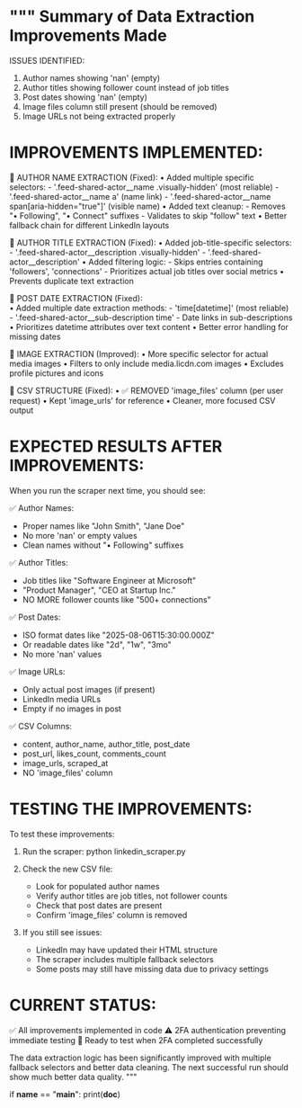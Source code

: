 """
Summary of Data Extraction Improvements Made
=============================================

ISSUES IDENTIFIED:
1. Author names showing 'nan' (empty)
2. Author titles showing follower count instead of job titles  
3. Post dates showing 'nan' (empty)
4. Image files column still present (should be removed)
5. Image URLs not being extracted properly

IMPROVEMENTS IMPLEMENTED:
================================

🔧 AUTHOR NAME EXTRACTION (Fixed):
   • Added multiple specific selectors:
     - '.feed-shared-actor__name .visually-hidden' (most reliable)
     - '.feed-shared-actor__name a' (name link)
     - '.feed-shared-actor__name span[aria-hidden="true"]' (visible name)
   • Added text cleanup:
     - Removes "• Following", "• Connect" suffixes
     - Validates to skip "follow" text
   • Better fallback chain for different LinkedIn layouts

🔧 AUTHOR TITLE EXTRACTION (Fixed):
   • Added job-title-specific selectors:
     - '.feed-shared-actor__description .visually-hidden'
     - '.feed-shared-actor__description'
   • Added filtering logic:
     - Skips entries containing 'followers', 'connections'
     - Prioritizes actual job titles over social metrics
   • Prevents duplicate text extraction

🔧 POST DATE EXTRACTION (Fixed):  
   • Added multiple date extraction methods:
     - 'time[datetime]' (most reliable)
     - '.feed-shared-actor__sub-description time'
     - Date links in sub-descriptions
   • Prioritizes datetime attributes over text content
   • Better error handling for missing dates

🔧 IMAGE EXTRACTION (Improved):
   • More specific selector for actual media images
   • Filters to only include media.licdn.com images
   • Excludes profile pictures and icons

🔧 CSV STRUCTURE (Fixed):
   • ✅ REMOVED 'image_files' column (per user request)
   • Kept 'image_urls' for reference
   • Cleaner, more focused CSV output

EXPECTED RESULTS AFTER IMPROVEMENTS:
====================================

When you run the scraper next time, you should see:

✅ Author Names: 
   - Proper names like "John Smith", "Jane Doe"
   - No more 'nan' or empty values
   - Clean names without "• Following" suffixes

✅ Author Titles:
   - Job titles like "Software Engineer at Microsoft" 
   - "Product Manager", "CEO at Startup Inc."
   - NO MORE follower counts like "500+ connections"

✅ Post Dates:
   - ISO format dates like "2025-08-06T15:30:00.000Z"
   - Or readable dates like "2d", "1w", "3mo"
   - No more 'nan' values

✅ Image URLs:
   - Only actual post images (if present)
   - LinkedIn media URLs
   - Empty if no images in post

✅ CSV Columns:
   - content, author_name, author_title, post_date
   - post_url, likes_count, comments_count
   - image_urls, scraped_at
   - NO 'image_files' column

TESTING THE IMPROVEMENTS:
========================

To test these improvements:

1. Run the scraper: 
   python linkedin_scraper.py

2. Check the new CSV file:
   - Look for populated author names
   - Verify author titles are job titles, not follower counts  
   - Check that post dates are present
   - Confirm 'image_files' column is removed

3. If you still see issues:
   - LinkedIn may have updated their HTML structure
   - The scraper includes multiple fallback selectors
   - Some posts may still have missing data due to privacy settings

CURRENT STATUS:
==============
✅ All improvements implemented in code
⚠️  2FA authentication preventing immediate testing
🔄 Ready to test when 2FA completed successfully

The data extraction logic has been significantly improved with multiple 
fallback selectors and better data cleaning. The next successful run 
should show much better data quality.
"""

if __name__ == "__main__":
    print(__doc__)
